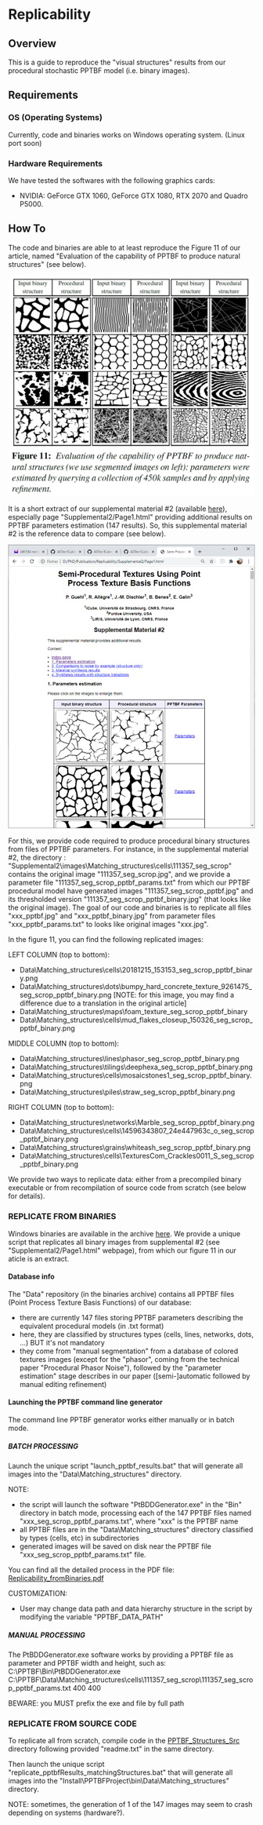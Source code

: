 # Replicability

## Overview

This is a guide to reproduce the "visual structures" results from our procedural stochastic PPTBF model (i.e. binary images).

## Requirements

### OS (Operating Systems)

Currently, code and binaries works on Windows operating system. (Linux port soon)

### Hardware Requirements

We have tested the softwares with the following graphics cards:
- NVIDIA: GeForce GTX 1060, GeForce GTX 1080, RTX 2070 and Quadro P5000.

## How To

The code and binaries are able to at least reproduce the Figure 11 of our article, named "Evaluation of the capability of PPTBF to produce natural structures" (see below).

![figure 11](figure_11_from_paper.png)

It is a short extract of our supplemental material #2 (available [here](http://igg.unistra.fr/People/semiproctex/data/Supplemental2_v100.zip)), especially page "Supplemental2/Page1.html" providing additional results on PPTBF parameters estimation (147 results). So, this supplemental material #2 is the reference data to compare (see below).

![supplemental 2](supplemental_2_snapshot.png)

For this, we provide code required to produce procedural binary structures from files of PPTBF parameters. For instance, in the supplemental material #2, the directory : "Supplemental2\images\Matching_structures\cells\111357_seg_scrop" contains the original image "111357_seg_scrop.jpg", and we provide a parameter file "111357_seg_scrop_pptbf_params.txt" from which our PPTBF procedural model have generated images "111357_seg_scrop_pptbf.jpg" and its thresholded version "111357_seg_scrop_pptbf_binary.jpg" (that looks like the original image). The goal of our code and binaries is to replicate all files "xxx_pptbf.jpg" and "xxx_pptbf_binary.jpg" from parameter files "xxx_pptbf_params.txt" to looks like original images "xxx.jpg".

In the figure 11, you can find the following replicated images:

LEFT COLUMN (top to bottom):
- Data\Matching_structures\cells\20181215_153153_seg_scrop_pptbf_binary.png
- Data\Matching_structures\dots\bumpy_hard_concrete_texture_9261475_seg_scrop_pptbf_binary.png [NOTE: for this image, you may find a difference due to a translation in the original article]
- Data\Matching_structures\maps\foam_texture_seg_scrop_pptbf_binary
- Data\Matching_structures\cells\mud_flakes_closeup_150326_seg_scrop_pptbf_binary.png

MIDDLE COLUMN (top to bottom):
- Data\Matching_structures\lines\phasor_seg_scrop_pptbf_binary.png
- Data\Matching_structures\tilings\deephexa_seg_scrop_pptbf_binary.png
- Data\Matching_structures\cells\mosaicstones1_seg_scrop_pptbf_binary.png
- Data\Matching_structures\piles\straw_seg_scrop_pptbf_binary.png

RIGHT COLUMN (top to bottom):
- Data\Matching_structures\networks\Marble_seg_scrop_pptbf_binary.png
- Data\Matching_structures\cells\14596343807_24e447963c_o_seg_scrop_pptbf_binary.png
- Data\Matching_structures\grains\whiteash_seg_scrop_pptbf_binary.png
- Data\Matching_structures\cells\TexturesCom_Crackles0011_S_seg_scrop_pptbf_binary.png

We provide two ways to replicate data: either from a precompiled binary executable or from recompilation of source code from scratch (see below for details). 

### REPLICATE FROM BINARIES

Windows binaries are available in the archive [here](http://igg.unistra.fr/people/semiproctex/PPTBF_Structures_Bin.zip). We provide a unique script that replicates all binary images from supplemental #2 (see "Supplemental2/Page1.html" webpage), from which our figure 11 in our aticle is an extract.

#### Database info

The "Data" repository (in the binaries archive) contains all PPTBF files (Point Process Texture Basis Functions) of our database:
- there are currently 147 files storing PPTBF parameters describing the equivalent procedural models (in .txt format)
- here, they are classified by structures types (cells, lines, networks, dots, ...) BUT it's not mandatory
- they come from "manual segmentation" from a database of colored textures images (except for the "phasor", coming from the technical paper "Procedural Phasor Noise"),
  followed by the "parameter estimation" stage describes in our paper ([semi-]automatic followed by manual editing refinement)

#### Launching the PPTBF command line generator 

The command line PPTBF generator works either manually or in batch mode.

##### BATCH PROCESSING

Launch the unique script "launch_pptbf_results.bat" that will generate all images into the "Data\Matching_structures" directory.

NOTE:
- the script will launch the software "PtBDDGenerator.exe" in the "Bin" directory in batch mode,
   processing each of the 147 PPTBF files named "xxx_seg_scrop_pptbf_params.txt", where "xxx" is the PPTBF name
- all PPTBF files are in the "Data\Matching_structures" directory classified by types (cells, etc) in subdirectories
- generated images will be saved on disk near the PPTBF file "xxx_seg_scrop_pptbf_params.txt" file.

You can find all the detailed process in the PDF file: [Replicability_fromBinaries.pdf](Replicability_fromBinaries.pdf)

CUSTOMIZATION:
- User may change data path and data hierarchy structure in the script by modifying the variable "PPTBF_DATA_PATH"

##### MANUAL PROCESSING
The PtBDDGenerator.exe software works by providing a PPTBF file as parameter and PPTBF width and height, such as:
C:\PPTBF\Bin\PtBDDGenerator.exe C:\PPTBF\Data\Matching_structures\cells\111357_seg_scrop\111357_seg_scrop_pptbf_params.txt 400 400

BEWARE: you MUST prefix the exe and file by full path

### REPLICATE FROM SOURCE CODE

To replicate all from scratch, compile code in the [PPTBF_Structures_Src](../PPTBF_Structures_Src) directory following provided "readme.txt" in the same directory.

Then launch the unique script "replicate_pptbfResults_matchingStructures.bat" that will generate all images into the "Install\PPTBFProject\bin\Data\Matching_structures" directory.

NOTE: sometimes, the generation of 1 of the 147 images may seem to crash depending on systems (hardware?).
